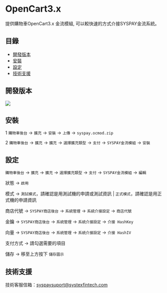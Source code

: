 # OpenCart3.x
提供購物車OpenCart3.x 金流模組, 可以較快速的方式介接SYSPAY金流系統。


目錄
-----------------
* [開發版本](#開發版本)
* [安裝](#安裝)
* [設定](#設定)
* [技術支援](#技術支援)


開發版本
-----------------
<img src="https://img.shields.io/badge/Now--Scott-3.0.3.9-red?label=OpenCart&labelColor=blue">


安裝
-----------------
1 `購物車後台` -> `擴充` -> `安裝` -> `上傳` -> `syspay.ocmod.zip`

2 `購物車後台` -> `擴充` -> `擴充` -> `選擇擴充類型` -> `支付` -> `SYSPAY金流模組` -> `安裝`

設定
-----------------
`購物車後台` -> `擴充` -> `擴充` -> `選擇擴充類型` -> `支付` -> `SYSPAY金流模組` -> `編輯`

狀態 -> `啟用`

模式 -> `測試模式`，請確認是用測試機的申請或測試資訊 | `正式模式`，請確認是用正式機的申請資訊

商店代號 -> `SYSPAY商店後台` -> `系統管理` -> `系統介接設定` -> `商店代號`

金鑰 -> `SYSPAY商店後台` -> `系統管理` -> `系統介接設定` -> `介接 HashKey`

向量 -> `SYSPAY商店後台` -> `系統管理` -> `系統介接設定` -> `介接 HashIV`

支付方式 -> 請勾選需要的項目

儲存 -> 移至上方按下 `儲存圖示`

技術支援
-----------------
技術客服信箱：syspaysuport@systexfintech.com
